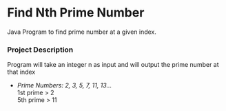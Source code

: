 # Find Nth Prime Number
Java Program to find prime number at a given index.
### Project Description
Program will take an integer n as input and will output the prime number at that index<br>
- _Prime Numbers:  2, 3, 5, 7, 11, 13..._ <br>
  1st prime > 2<br>   5th prime > 11<br>
